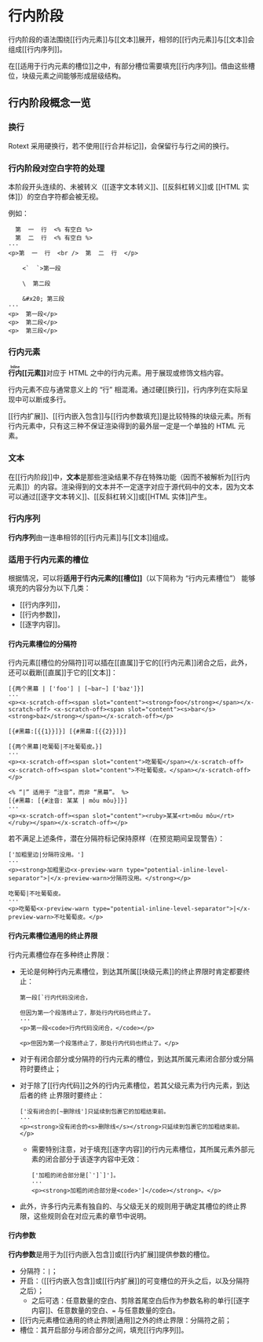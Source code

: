 # 行内阶段

行内阶段的语法围绕[[行内元素]]与[[文本]]展开，相邻的[[行内元素]]与<wbr />
[[文本]]会组成[[行内序列]]。

在[[适用于行内元素的槽位]]之中，有部分槽位需要填充[[行内序列]]。借由这些槽<wbr />
位，块级元素之间能够形成层级结构。

## 行内阶段概念一览

### 换行

Rotext 采用硬换行，若不使用[[行合并标记]]，会保留行与行之间的换行。

### 行内阶段对空白字符的处理

本阶段开头连续的、未被转义（[[逐字文本转义]]、[[反斜杠转义]]或 &#x200B;<wbr />
[[HTML 实体]]）的空白字符都会被无视。

例如：

```example
  第  一  行  <% 有空白 %>
  第  二  行  <% 有空白 %>
···
<p>第  一  行  <br />  第  二  行  </p>
```

```example
    <`  `>第一段

    \  第二段

    &#x20; 第三段
···
<p>  第一段</p>
<p>  第二段</p>
<p>  第三段</p>
```

### 行内元素

**<ruby>行内<rt>Inline</rt></ruby>&#x200B;[[元素]]**&#x200B;对应于 HTML <wbr />
之中的行内元素。用于展现或修饰文档内容。

行内元素不应与通常意义上的 “行” 相混淆。通过硬[[换行]]，行内序列在实际呈<wbr />
现中可以断成多行。

[[行内扩展]]、[[行内嵌入包含]]与[[行内参数填充]]是比较特殊的块级元素。所<wbr />
有行内元素中，只有这三种不保证渲染得到的最外层一定是一个单独的 HTML 元素。

<!--TODO: 将上述三者单独划分为 “伪行内元素”，与其他块级元素合称 “类行内元素” 之类的？-->

### 文本

在[[行内阶段]]中，**文本**是那些渲染结果不存在特殊功能（因而不被解析为<wbr />
[[行内元素]]）的内容。渲染得到的文本并不一定逐字对应于源代码中的文本，因<wbr />
为文本可以通过[[逐字文本转义]]、[[反斜杠转义]]或[[HTML 实体]]产生。

### 行内序列

**行内序列**由一连串相邻的[[行内元素]]与[[文本]]组成。

### 适用于行内元素的槽位

根据情况，可以将**适用于行内元素的[[槽位]]**（以下简称为 “行内元素槽位”）<wbr />
能够填充的内容分为以下几类：

- [[行内序列]]，
- [[行内参数]]，
- [[逐字内容]]。

#### 行内元素槽位的分隔符

行内元素[[槽位的分隔符]]可以插在[[直属]]于它的[[行内元素]]闭合之后，此<wbr />
外，还可以截断[[直属]]于它的[[文本]]：

```example use-fixtures=两个黑幕
[{两个黑幕 | ['foo'] | [~bar~] ['baz']}]
···
<p><x-scratch-off><span slot="content"><strong>foo</strong></span></x-scratch-off> <x-scratch-off><span slot="content"><s>bar</s><strong>baz</strong></span></x-scratch-off></p>
```

```example-fixture name=两个黑幕
[{#黑幕:[{{1}}]}] [{#黑幕:[{{2}}]}]
```

```example use-fixtures=两个黑幕
[{两个黑幕|吃葡萄|不吐葡萄皮。}]
···
<p><x-scratch-off><span slot="content">吃葡萄</span></x-scratch-off> <x-scratch-off><span slot="content">不吐葡萄皮。</span></x-scratch-off></p>
```

```example
<% “|” 适用于 “注音”，而非 “黑幕”。 %>
[{#黑幕: [{#注音: 某某 | mǒu mǒu}]}]
···
<p><x-scratch-off><span slot="content"><ruby>某某<rt>mǒu mǒu</rt></ruby></span></x-scratch-off></p>
```

若不满足上述条件，潜在分隔符标记保持原样（在预览期间呈现警告）：

```example
['加粗里边|分隔符没用。']
···
<p><strong>加粗里边<x-preview-warn type="potential-inline-level-separator">|</x-preview-warn>分隔符没用。</strong></p>
```

```example
吃葡萄|不吐葡萄皮。
···
<p>吃葡萄<x-preview-warn type="potential-inline-level-separator">|</x-preview-warn>不吐葡萄皮。</p>
```

#### 行内元素槽位通用的终止界限

行内元素槽位存在多种终止界限：

- 无论是何种行内元素槽位，到达其所属[[块级元素]]的终止界限时肯定都要终止：

  ```example
  第一段[`行内代码没闭合，

  但因为第一个段落终止了，那处行内代码也终止了。
  ···
  <p>第一段<code>行内代码没闭合，</code></p>

  <p>但因为第一个段落终止了，那处行内代码也终止了。</p>
  ```

- 对于有闭合部分或分隔符的行内元素的槽位，到达其所属元素闭合部分或分隔符<wbr />
  时要终止；

- 对于除了[[行内代码]]之外的行内元素槽位，若其父级元素为行内元素，到达后者<wbr />
  的终 止界限时要终止：

  ```example
  ['没有闭合的[~删除线']只延续到包裹它的加粗结束前。
  ···
  <p><strong>没有闭合的<s>删除线</s></strong>只延续到包裹它的加粗结束前。</p>
  ```

  - 需要特别注意，对于填充[[逐字内容]]的行内元素槽位，其所属元素外部元素<wbr />
    的闭合部分于该逐字内容中无效：

    ```example
    ['加粗的闭合部分是[`']`]']。
    ···
    <p><strong>加粗的闭合部分是<code>']</code></strong>。</p>
    ```

- 此外，许多行内元素有独自的、与父级无关的规则用于确定其槽位的终止界限，<wbr />
  这些规则会在对应元素的章节中说明。

#### 行内参数

**行内参数**是用于为[[行内嵌入包含]]或[[行内扩展]]提供参数的槽位。

- 分隔符：`|`；
- 开启：（[[行内嵌入包含]]或[[行内扩展]]的可变槽位的开<wbr />
  头之后，以及分隔符之后）；
  - 之后可选：任意数量的空白、剪除首尾空白后作为参数名称的单行<wbr />
    [[逐字内容]]、任意数量的空白、`=` 与任意数量的空白。
- [[行内元素槽位通用的终止界限|通用]]之外的终止界限：分隔符之前；
- 槽位：其开启部分与闭合部分之间，填充[[行内序列]]。
